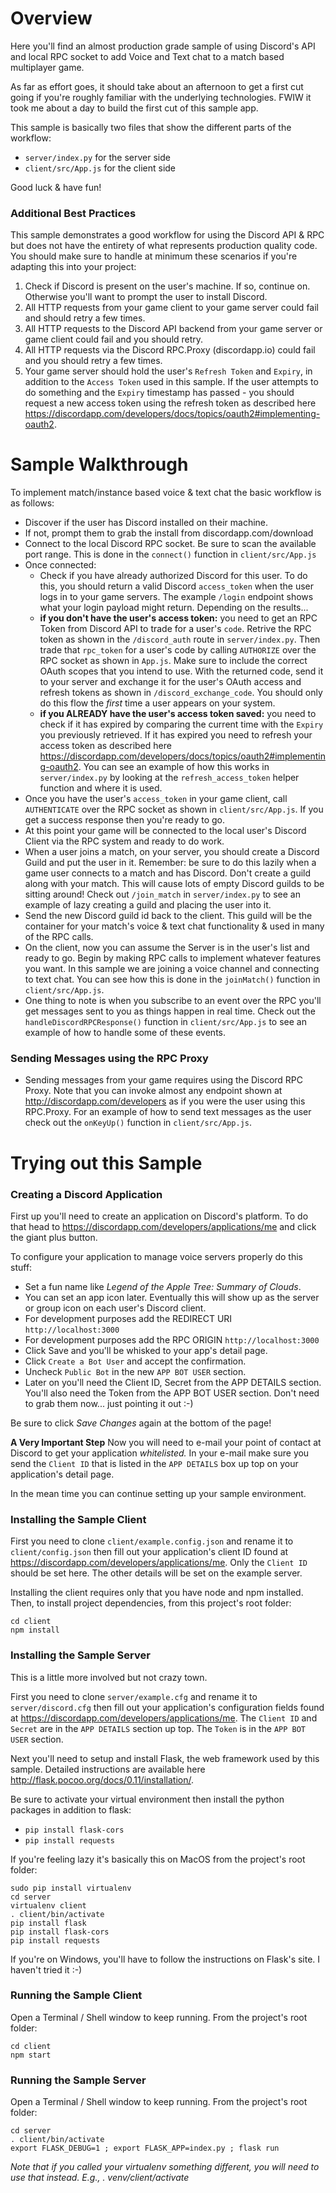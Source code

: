 # Overview
Here you'll find an almost production grade sample of using Discord's API 
and local RPC socket to add Voice and Text chat to a match based multiplayer 
game.

As far as effort goes, it should take about an afternoon to get a first 
cut going if you're roughly familiar with the underlying technologies. 
FWIW it took me about a day to build the first cut of this sample app.
 
This sample is basically two files that show the different parts of the workflow:
- `server/index.py` for the server side 
- `client/src/App.js` for the client side

Good luck & have fun!

### Additional Best Practices
This sample demonstrates a good workflow for using the Discord API & RPC 
but does not have the entirety of what represents production quality 
code. You should make sure to handle at minimum these scenarios if 
you're adapting this into your project:

1. Check if Discord is present on the user's machine. If so, continue on. 
 Otherwise you'll want to prompt the user to install Discord.
2. All HTTP requests from your game client to your game server could 
 fail and should retry a few times.
3. All HTTP requests to the Discord API backend from your game server 
 or game client could fail and you should retry.
4. All HTTP requests via the Discord RPC.Proxy (discordapp.io) could
 fail and you should retry a few times.
5. Your game server should hold the user's `Refresh Token` and `Expiry`, 
 in addition to the `Access Token` used in this sample. If the user 
 attempts to do something and the `Expiry` timestamp has passed - you 
 should request a new access token using the refresh token as described 
 here https://discordapp.com/developers/docs/topics/oauth2#implementing-oauth2.

# Sample Walkthrough
To implement match/instance based voice & text chat the basic workflow is as follows:
 
- Discover if the user has Discord installed on their machine.
- If not, prompt them to grab the install from discordapp.com/download
- Connect to the local Discord RPC socket. Be sure to scan the available port range. This is done in
 the `connect()` function in `client/src/App.js`
- Once connected:
  - Check if you have already authorized Discord for this user. To do this, you should return a valid 
    Discord `access_token` when the user logs in to your game servers. The example `/login` endpoint shows
    what your login payload might return. Depending on the results...
  - **if you don't have the user's access token:** you need to get an RPC Token from Discord API to trade 
     for a user's `code`. Retrive the RPC token as shown in the `/discord_auth` route in `server/index.py`. 
     Then trade that `rpc_token` for a user's code by calling `AUTHORIZE` over the RPC socket as shown in `App.js`. 
     Make sure to include the correct OAuth scopes that you intend to use. With the returned code,
     send it to your server and exchange it for the user's OAuth access and refresh tokens as shown in
     `/discord_exchange_code`. You should only do this flow the _first_ time a
     user appears on your system.
  - **if you ALREADY have the user's access token saved:** you need to check if it has expired
    by comparing the current time with the `Expiry` you previously retrieved. If it has expired
    you need to refresh your access token as described here https://discordapp.com/developers/docs/topics/oauth2#implementing-oauth2.
    You can see an example of how this works in `server/index.py` by looking at the `refresh_access_token`
    helper function and where it is used.
- Once you have the user's `access_token` in your game client, call `AUTHENTICATE` over the RPC
 socket as shown in `client/src/App.js`. If you get a success response then you're ready to go.
- At this point your game will be connected to the local user's Discord Client via the RPC 
 system and ready to do work.
- When a user joins a match, on your server, you should create a Discord Guild
 and put the user in it. Remember: be sure to do this lazily when a game user
 connects to a match and has Discord. Don't create a guild along with your match.
 This will cause lots of empty Discord guilds to be sitting around! Check out
 `/join_match` in `server/index.py` to see an example of lazy creating a guild and 
 placing the user into it. 
- Send the new Discord guild id back to the client. This guild will be the container
 for your match's voice & text chat functionality & used in many of the RPC calls.
- On the client, now you can assume the Server is in the user's list and ready to go. Begin by
 making RPC calls to implement whatever features you want. In this sample we are joining a voice channel and
 connecting to text chat. You can see how this is done in the `joinMatch()` function in `client/src/App.js`.
- One thing to note is when you subscribe to an event over the RPC you'll get 
 messages sent to you as things happen in real time. Check out the `handleDiscordRPCResponse()` function
 in `client/src/App.js` to see an example of how to handle some of these events.

### Sending Messages using the RPC Proxy
- Sending messages from your game requires using the Discord RPC Proxy. Note that you can invoke
  almost any endpoint shown at http://discordapp.com/developers as if you were the user using
  this RPC.Proxy. For an example of how to send text messages as the user check out the `onKeyUp()`
  function in `client/src/App.js`.
 
  
# Trying out this Sample

### Creating a Discord Application

First up you'll need to create an application on Discord's platform. To 
do that head to https://discordapp.com/developers/applications/me and click
the giant plus button.

To configure your application to manage voice servers properly do this stuff:

- Set a fun name like _Legend of the Apple Tree: Summary of Clouds_.
- You can set an app icon later. Eventually this will show up as the 
    server or group icon on each user's Discord client. 
- For development purposes add the REDIRECT URI `http://localhost:3000`
- For development purposes add the RPC ORIGIN `http://localhost:3000`
- Click Save and you'll be whisked to your app's detail page.
- Click `Create a Bot User` and accept the confirmation.
- Uncheck `Public Bot` in the new `APP BOT USER` section.
 - Later on you'll need the Client ID, Secret from the APP DETAILS section. 
    You'll also need the Token from the APP BOT USER section. Don't need 
    to grab them now... just pointing it out :-) 

Be sure to click _Save Changes_ again at the bottom of the page!

**A Very Important Step** Now you will need to e-mail your point of 
contact at Discord to get your application _whitelisted._ In your e-mail 
make sure you send the `Client ID` that is listed in the `APP DETAILS` 
box up top on your application's detail page.

In the mean time you can continue setting up your sample environment.

### Installing the Sample Client
First you need to clone `client/example.config.json` and rename it to
`client/config.json` then fill out your application's client ID found
at https://discordapp.com/developers/applications/me. Only the `Client ID`
should be set here. The other details will be set on the example server.
 
Installing the client requires only that you have node and npm installed.
Then, to install project dependencies, from this project's root folder:
```
cd client
npm install
```

### Installing the Sample Server
This is a little more involved but not crazy town.

First you need to clone `server/example.cfg` and rename it to `server/discord.cfg`
then fill out your application's configuration fields found at 
https://discordapp.com/developers/applications/me. The `Client ID` and 
`Secret` are in the `APP DETAILS` section up top. The `Token` is in 
the `APP BOT USER` section.

Next you'll need to setup and install Flask, the web framework used by 
this sample. Detailed instructions are available here 
http://flask.pocoo.org/docs/0.11/installation/.

Be sure to activate your virtual environment then install the python 
packages in addition to flask:
- `pip install flask-cors`
- `pip install requests`

If you're feeling lazy it's basically this on MacOS from the project's 
root folder:
```
sudo pip install virtualenv
cd server
virtualenv client
. client/bin/activate
pip install flask
pip install flask-cors
pip install requests
```

If you're on Windows, you'll have to follow the instructions on Flask's 
site. I haven't tried it :-)

### Running the Sample Client
Open a Terminal / Shell window to keep running. From the project's 
root folder:
```
cd client
npm start
```

### Running the Sample Server
Open a Terminal / Shell window to keep running. From the project's 
root folder:
```
cd server
. client/bin/activate
export FLASK_DEBUG=1 ; export FLASK_APP=index.py ; flask run
```

_Note that if you called your virtualenv something different, you will need to use that instead. E.g., . venv/client/activate_